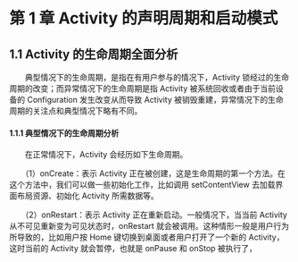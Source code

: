 # 第 1 章 Activity 的声明周期和启动模式

## 1.1 Activity 的生命周期全面分析
　　典型情况下的生命周期，是指在有用户参与的情况下，Activity 锁经过的生命周期的改变；而异常情况下的生命周期是指 Activity 被系统回收或者由于当前设备的 Configuration 发生改变从而导致 Activity 被销毁重建，异常情况下的生命周期的关注点和典型情况下略有不同。

#### 1.1.1 典型情况下的生命周期分析
　　在正常情况下，Activity 会经历如下生命周期。

　　（1）onCreate：表示 Activity 正在被创建，这是生命周期的第一个方法。在这个方法中，我们可以做一些初始化工作，比如调用 setContentView 去加载界面布局资源、初始化 Activity 所需数据等。

　　（2）onRestart：表示 Activity 正在重新启动。一般情况下，当当前 Activity 从不可见重新变为可见状态时，onRestart 就会被调用。这种情形一般是用户行为所导致的，比如用户按 Home 键切换到桌面或者用户打开了一个新的 Activity，这时当前的 Activity 就会暂停，也就是 onPause 和 onStop 被执行了，











